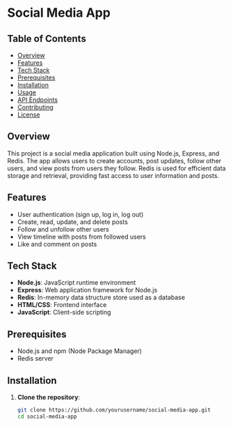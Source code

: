 # Social Media App

## Table of Contents
- [Overview](#overview)
- [Features](#features)
- [Tech Stack](#tech-stack)
- [Prerequisites](#prerequisites)
- [Installation](#installation)
- [Usage](#usage)
- [API Endpoints](#api-endpoints)
- [Contributing](#contributing)
- [License](#license)

## Overview
This project is a social media application built using Node.js, Express, and Redis. The app allows users to create accounts, post updates, follow other users, and view posts from users they follow. Redis is used for efficient data storage and retrieval, providing fast access to user information and posts.

## Features
- User authentication (sign up, log in, log out)
- Create, read, update, and delete posts
- Follow and unfollow other users
- View timeline with posts from followed users
- Like and comment on posts

## Tech Stack
- **Node.js**: JavaScript runtime environment
- **Express**: Web application framework for Node.js
- **Redis**: In-memory data structure store used as a database
- **HTML/CSS**: Frontend interface
- **JavaScript**: Client-side scripting

## Prerequisites
- Node.js and npm (Node Package Manager)
- Redis server

## Installation

1. **Clone the repository**:
   ```sh
   git clone https://github.com/yourusername/social-media-app.git
   cd social-media-app
